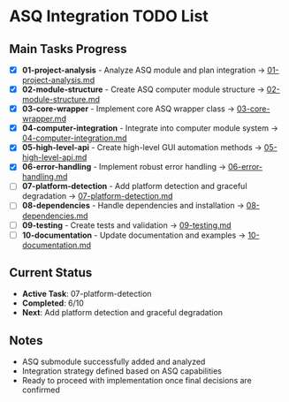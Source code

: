 # ASQ Integration TODO List

## Main Tasks Progress

- [x] **01-project-analysis** - Analyze ASQ module and plan integration → [01-project-analysis.md](01-project-analysis.md)
- [x] **02-module-structure** - Create ASQ computer module structure → [02-module-structure.md](02-module-structure.md)  
- [x] **03-core-wrapper** - Implement core ASQ wrapper class → [03-core-wrapper.md](03-core-wrapper.md)
- [x] **04-computer-integration** - Integrate into computer module system → [04-computer-integration.md](04-computer-integration.md)
- [x] **05-high-level-api** - Create high-level GUI automation methods → [05-high-level-api.md](05-high-level-api.md)
- [x] **06-error-handling** - Implement robust error handling → [06-error-handling.md](06-error-handling.md)
- [ ] **07-platform-detection** - Add platform detection and graceful degradation → [07-platform-detection.md](07-platform-detection.md)
- [ ] **08-dependencies** - Handle dependencies and installation → [08-dependencies.md](08-dependencies.md)
- [ ] **09-testing** - Create tests and validation → [09-testing.md](09-testing.md)
- [ ] **10-documentation** - Update documentation and examples → [10-documentation.md](10-documentation.md)

## Current Status
- **Active Task**: 07-platform-detection
- **Completed**: 6/10
- **Next**: Add platform detection and graceful degradation

## Notes
- ASQ submodule successfully added and analyzed
- Integration strategy defined based on ASQ capabilities
- Ready to proceed with implementation once final decisions are confirmed